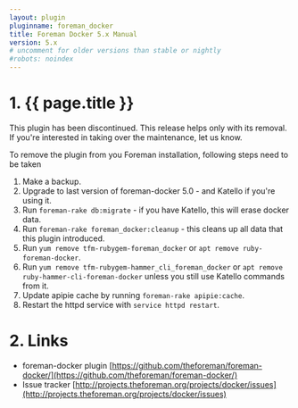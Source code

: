 ```yaml
---
layout: plugin
pluginname: foreman_docker
title: Foreman Docker 5.x Manual
version: 5.x
# uncomment for older versions than stable or nightly
#robots: noindex
---
```


# 1. {{ page.title }}

This plugin has been discontinued. This release helps only with its removal. If you're interested in taking over the maintenance, let us know.

To remove the plugin from you Foreman installation, following steps need to be taken

1. Make a backup.
2. Upgrade to last version of foreman-docker 5.0 - and Katello if you're using it.
3. Run `foreman-rake db:migrate` - if you have Katello, this will erase docker data.
4. Run `foreman-rake foreman_docker:cleanup` - this cleans up all data that this plugin introduced.
5. Run `yum remove tfm-rubygem-foreman_docker` or `apt remove ruby-foreman-docker`.
6. Run `yum remove tfm-rubygem-hammer_cli_foreman_docker` or `apt remove ruby-hammer-cli-foreman-docker` unless you still use Katello commands from it.
7. Update apipie cache by running `foreman-rake apipie:cache`.
8. Restart the httpd service with `service httpd restart`.


# 2. Links

* foreman-docker plugin [https://github.com/theforeman/foreman-docker/](https://github.com/theforeman/foreman-docker/)
* Issue tracker [http://projects.theforeman.org/projects/docker/issues](http://projects.theforeman.org/projects/docker/issues)
